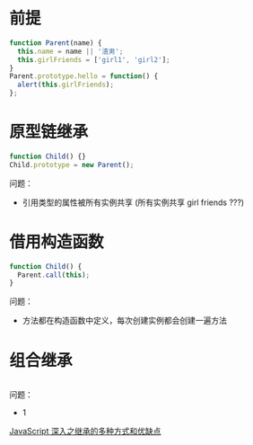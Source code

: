 # 前提

```javascript
function Parent(name) {
  this.name = name || '渣男';
  this.girlFriends = ['girl1', 'girl2'];
}
Parent.prototype.hello = function() {
  alert(this.girlFriends);
};
```

# 原型链继承

```javascript
function Child() {}
Child.prototype = new Parent();
```

问题：

- 引用类型的属性被所有实例共享 (所有实例共享 girl friends ???)

# 借用构造函数

```javascript
function Child() {
  Parent.call(this);
}
```

问题：

- 方法都在构造函数中定义，每次创建实例都会创建一遍方法

# 组合继承

```javascript
```

问题：

- 1

[JavaScript 深入之继承的多种方式和优缺点](https://github.com/mqyqingfeng/Blog/issues/16)
